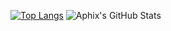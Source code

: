 <!--
**aphix-dev/aphix-dev** is a ✨ _special_ ✨ repository because its `README.md` (this file) appears on your GitHub profile.

- 🔭 I’m currently working on ...
- 🌱 I’m currently learning ...
- 👯 I’m looking to collaborate on ...
- 🤔 I’m looking for help with ...
- 💬 Ask me about ...
- 📫 How to reach me: ...
- 😄 Pronouns: ...
- ⚡ Fun fact: ...
-->

[![Top Langs](https://github-readme-stats.vercel.app/api/top-langs/?username=aphix-dev&theme=synthwave&langs_count=7)](https://github.com/aphix-dev/github-readme-stats)
![Aphix's GitHub Stats](https://github-readme-stats.vercel.app/api?username=aphix-dev&hide=contribs,prs&theme=synthwave&count_private=true)
